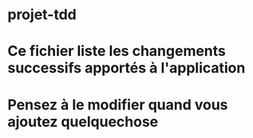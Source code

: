# projet-tdd

# Ce fichier liste les changements successifs apportés à l'application
# Pensez à le modifier quand vous ajoutez quelquechose
